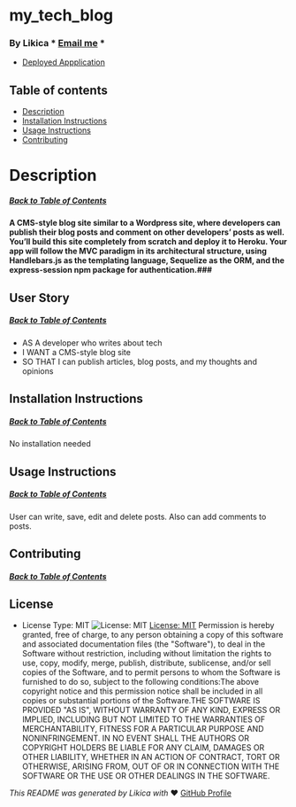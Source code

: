 # my_tech_blog
  ### By Likica * [Email me](mailto:fahrija_wyroski@live.com) * 
  * [Deployed Appplication](https://fe-techblog.herokuapp.com)
 
  ## Table of contents
  * [Description](#Description)
  * [Installation Instructions](#installation-Instructions)
  * [Usage Instructions](#Usage-Instructions)
  * [Contributing](#Contributing)
  
 
  # Description
  ##### [Back to Table of Contents](#Table-of-Contents)
  #### A CMS-style blog site similar to a Wordpress site, where developers can publish their blog posts and comment on other developers’ posts as well. You’ll build this site completely from scratch and deploy it to Heroku. Your app will follow the MVC paradigm in its architectural structure, using Handlebars.js as the templating language, Sequelize as the ORM, and the express-session npm package for authentication.###

  ## User Story
  ##### [Back to Table of Contents](#Table-of-Contents)
  - AS A developer who writes about tech
  - I WANT a CMS-style blog site
  - SO THAT I can publish articles, blog posts, and my thoughts and opinions

  ## Installation Instructions
  ##### [Back to Table of Contents](#Table-of-Contents)
  No installation needed

  ## Usage Instructions
  ##### [Back to Table of Contents](#Table-of-Contents)
User can write, save, edit and delete posts. Also can add comments to posts.

  ## Contributing
  ##### [Back to Table of Contents](#Table-of-Contents)
  

  ## License 
  * License Type: MIT
    ![License: MIT](https://img.shields.io/badge/License-MIT-green.svg)
    [License: MIT](https://opensource.org/licenses/MIT)
    Permission is hereby granted, free of charge, to any person obtaining a copy of this software and associated documentation files (the "Software"), to deal in the Software without restriction, including without limitation the rights to use, copy, modify, merge, publish, distribute, sublicense, and/or sell copies of the Software, and to permit persons to whom the Software is furnished to do so, subject to the following conditions:The above copyright notice and this permission notice shall be included in all copies or substantial portions of the Software.THE SOFTWARE IS PROVIDED "AS IS", WITHOUT WARRANTY OF ANY KIND, EXPRESS OR IMPLIED, INCLUDING BUT NOT LIMITED TO THE WARRANTIES OF MERCHANTABILITY, FITNESS FOR A PARTICULAR PURPOSE AND NONINFRINGEMENT. IN NO EVENT SHALL THE AUTHORS OR COPYRIGHT HOLDERS BE LIABLE FOR ANY CLAIM, DAMAGES OR OTHER LIABILITY, WHETHER IN AN ACTION OF CONTRACT, TORT OR OTHERWISE, ARISING FROM, OUT OF OR IN CONNECTION WITH THE SOFTWARE OR THE USE OR OTHER DEALINGS IN THE SOFTWARE.


  _This README was generated by Likica with_ ❤️ [GitHub Profile](https://github.com/likica)
 
  